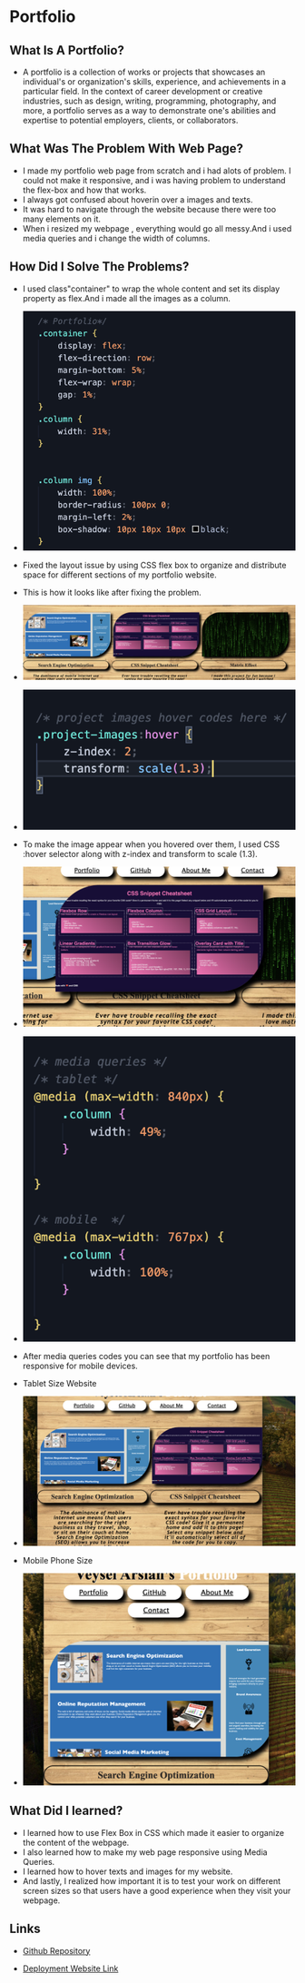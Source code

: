 # Portfolio

## What Is A Portfolio?
* A portfolio is a collection of works or projects that showcases an individual's or organization's skills, experience, and achievements in a particular field. In the context of career development or creative industries, such as design, writing, programming, photography, and more, a portfolio serves as a way to demonstrate one's abilities and expertise to potential employers, clients, or collaborators.

## What Was The Problem With Web Page?
* I made my portfolio web page from scratch and i had alots of problem. I could not make it responsive, and i was having problem to understand the flex-box and how that works.
* I always got confused about hoverin over a images and texts. 
* It was hard to navigate through the website because there were too many elements on it.
* When i resized my webpage , everything would go all messy.And i used media queries and i change the width of columns.

## How Did I Solve The Problems?
* I used class"container" to wrap the whole content and set its display property as flex.And i made all the images as a column.

* ![Flex-box-problem](./images/flex-box.png)
* Fixed the layout issue by using CSS flex box to organize and distribute space for different sections of my portfolio website. 
* This is how it looks like after fixing the problem.
* ![Flex-box-website](./images/flex-box-website.png)

* ![hover-codes](./images/hover.png)
* To make the image appear when you hovered over them, I used CSS :hover selector along with z-index and transform to scale (1.3).
* ![hover-website](./images/hover-website.png)

* ![media-queries](./images/media-queries.png)
* After media queries codes you can see that my portfolio has been responsive for mobile devices.
* Tablet Size Website
* ![tablet-size](./images/tablet-size.png)
* Mobile Phone Size
* ![phone-size](./images/phone-size.png)

## What Did I learned?
* I learned how to use Flex Box in CSS which made it easier to organize the content of the webpage.
* I also learned  how to make my web page responsive using Media Queries.
* I learned how to hover texts and images for my website.
* And lastly, I realized how important it is to test your work on different screen sizes so that users have a good experience when they visit your webpage.

## Links

* [Github Repository](https://github.com/veyselarslan12/portfolio)

* [Deployment Website Link](https://veyselarslan12.github.io/portfolio/)


